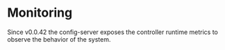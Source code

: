 # Monitoring

Since v0.0.42 the config-server exposes the controller runtime metrics to observe the behavior of the system. 

